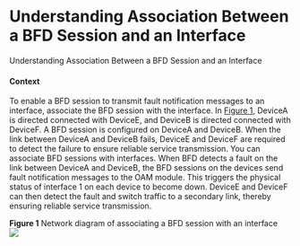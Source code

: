 Understanding Association Between a BFD Session and an Interface
================================================================

Understanding Association Between a BFD Session and an Interface

#### Context

To enable a BFD session to transmit fault notification messages to an interface, associate the BFD session with the interface. In [Figure 1](#EN-US_CONCEPT_0000001362599030__fig13691737183016), DeviceA is directed connected with DeviceE, and DeviceB is directed connected with DeviceF. A BFD session is configured on DeviceA and DeviceB. When the link between DeviceA and DeviceB fails, DeviceE and DeviceF are required to detect the failure to ensure reliable service transmission. You can associate BFD sessions with interfaces. When BFD detects a fault on the link between DeviceA and DeviceB, the BFD sessions on the devices send fault notification messages to the OAM module. This triggers the physical status of interface 1 on each device to become down. DeviceE and DeviceF can then detect the fault and switch traffic to a secondary link, thereby ensuring reliable service transmission.

**Figure 1** Network diagram of associating a BFD session with an interface  
![](figure/en-us_image_0000001413281897.png)